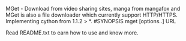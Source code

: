 MGet - Download from video sharing sites, manga from mangafox and MGet is also a file downloader which currently support HTTP/HTTPS.
Implementing cython from 1.1.2 > *.
#SYNOPSIS
mget [options..] URL

Read README.txt to earn how to use and know more.
